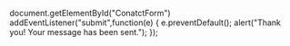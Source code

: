 document.getElementById("ConatctForm")
addEventListener("submit",function(e)
{
e.preventDefault();
alert("Thank you! Your message has been sent.");
});